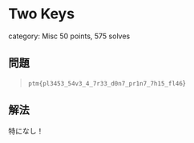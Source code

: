 # Two Keys
category: Misc
50 points, 575 solves

## 問題
> `ptm{pl3453_54v3_4_7r33_d0n7_pr1n7_7h15_fl46`}

## 解法
特になし！
